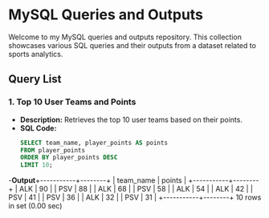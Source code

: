 # MySQL Queries and Outputs

Welcome to my MySQL queries and outputs repository. This collection showcases various SQL queries and their outputs from a dataset related to sports analytics.

## Query List

### 1. Top 10 User Teams and Points

- **Description:** Retrieves the top 10 user teams based on their points.
- **SQL Code:**
  ```sql
  SELECT team_name, player_points AS points
  FROM player_points
  ORDER BY player_points DESC
  LIMIT 10;
-**Output**+-----------+--------+
| team_name | points |
+-----------+--------+
| ALK       |     90 |
| PSV       |     88 |
| ALK       |     68 |
| PSV       |     58 |
| ALK       |     54 |
| ALK       |     42 |
| PSV       |     41 |
| PSV       |     36 |
| ALK       |     32 |
| PSV       |     31 |
+-----------+--------+
10 rows in set (0.00 sec)
  


